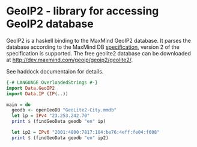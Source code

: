 GeoIP2 - library for accessing GeoIP2 database
==========

GeoIP2 is a haskell binding to the MaxMind GeoIP2 database.
It parses the database according to the MaxMind DB
[specification](http://maxmind.github.io/MaxMind-DB),
version 2 of the specification is supported. The free geolite2 database can
be downloaded at http://dev.maxmind.com/geoip/geoip2/geolite2/.

See haddock documentaion for details.

```Haskell
{-# LANGUAGE OverloadedStrings #-}
import Data.GeoIP2
import Data.IP (IP(..))

main = do
  geodb <- openGeoDB "GeoLite2-City.mmdb"
  let ip = IPv4 "23.253.242.70"
  print $ (findGeoData geodb "en" ip)

  let ip2 = IPv6 "2001:4800:7817:104:be76:4eff:fe04:f608"
  print $ (findGeoData geodb "en" ip2)
```
